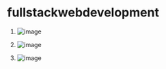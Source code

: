 ﻿# fullstackwebdevelopment

1. ![image](https://github.com/soubhagyaNayak/fullstackwebdevelopment/assets/45428643/99d3a1f5-4f8a-434b-aae8-83de81c9d2a6)

2. ![image](https://github.com/soubhagyaNayak/fullstackwebdevelopment/assets/45428643/7c5592f3-315a-49bf-828d-4b238f1abf69)


3. ![image](https://github.com/soubhagyaNayak/fullstackwebdevelopment/assets/45428643/589ac968-3280-42a5-a2e9-0ed124206e17)
